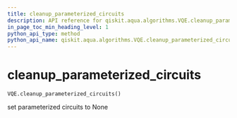 ```yaml
---
title: cleanup_parameterized_circuits
description: API reference for qiskit.aqua.algorithms.VQE.cleanup_parameterized_circuits
in_page_toc_min_heading_level: 1
python_api_type: method
python_api_name: qiskit.aqua.algorithms.VQE.cleanup_parameterized_circuits
---
```


# cleanup\_parameterized\_circuits

<span id="qiskit.aqua.algorithms.VQE.cleanup_parameterized_circuits" />

`VQE.cleanup_parameterized_circuits()`

set parameterized circuits to None

